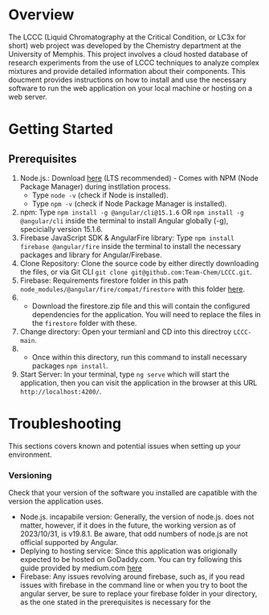 # Overview
The LCCC (Liquid Chromatography at the Critical Condition, or LC3x for short) web project was developed by the Chemistry department at the University of Memphis. This project involves a cloud hosted database of research experiments from the use of LCCC techniques to analyze complex mixtures and provide detailed information about their components. This doucment provides instructions on how to install and use the necessary software to run the web application on your local machine or hosting on a web server.

# Getting Started

## Prerequisites
1. Node.js.: Download [here](https://nodejs.org/en/download) (LTS recommended) - Comes with NPM (Node Package Manager) during instllation process.
   * Type `node -v` (check if Node is installed).
   * Type `npm -v` (check if Node Package Manager is installed).
3. npm: Type ```npm install -g @angular/cli@15.1.6``` OR ```npm install -g @angular/cli``` inside the terminal to install Angular globally (-g), specicially version 15.1.6.
4. Firebase JavaScript SDK & AngularFire library: Type ```npm install firebase @angular/fire``` inside the terminal to install the necessary packages and library for Angular/Firebase.
5. Clone Repository: Clone the source code by either directly downloading the files, or via Git CLI ```git clone git@github.com:Team-Chem/LCCC.git```.
6. Firebase: Requirements firestore folder in this path `node_modules/@angular/fire/compat/firestore` with this folder [here](https://github.com/Team-Chem/LCCC/tree/main/Firestore%20Dependencies%20Download).
7. * Download the firestore.zip file and this will contain the configured dependencies for the application. You will need to replace the files in the `firestore` folder with these.
8. Change directory: Open your termianl and CD into this directroy `LCCC-main`.
9. * Once within this directory, run this command to install necessary packages `npm install`.
11. Start Server: In your terminal, type ```ng serve``` which will start the application, then you can visit the application in the browser at this URL `http://localhost:4200/`.

# Troubleshooting
This sections covers known and potential issues when setting up your environment.

### Versioning
Check that your version of the software you installed are capatible with the version the application uses. 
* Node.js. incapabile version: Generally, the version of node.js. does not matter, however, if it does in the future, the working version as of 2023/10/31, is v19.8.1. Be aware, that odd numbers of node.js are not official supported by Angular.
* Deplying to hosting service: Since this application was origionally expected to be hosted on GoDaddy.com. You can try following this guide provided by medium.com [here](https://medium.com/@uk1992.me/web-application-deployment-angular-flask-godaddy-f43286f3c8fa)
* Firebase: Any issues revolving around firebase, such as, if you read issues with firebase in the command line or when you try to boot the angular server, be sure to replace your firebase folder in your directory, as the one stated in the prerequisites is necessary for the 
